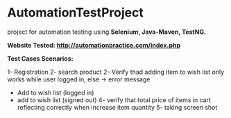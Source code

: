 # AutomationTestProject
project for automation testing using **Selenium, Java-Maven,  TestNG.**

**Website Tested: http://automationpractice.com/index.php**


**Test Cases Scenarios:**

1- Registration
2- search product
2- Verify thad adding item to wish list only works while user logged in, else -> error message
 * Add to wish list (logged in)
 * add to wish list (signed out)
4- verify that total price of items in cart reflecting correctly when  increase item quantity
5- taking screen shot 
